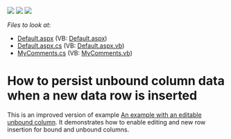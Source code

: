 <!-- default badges list -->
![](https://img.shields.io/endpoint?url=https://codecentral.devexpress.com/api/v1/VersionRange/128541966/13.1.4%2B)
[![](https://img.shields.io/badge/Open_in_DevExpress_Support_Center-FF7200?style=flat-square&logo=DevExpress&logoColor=white)](https://supportcenter.devexpress.com/ticket/details/E391)
[![](https://img.shields.io/badge/📖_How_to_use_DevExpress_Examples-e9f6fc?style=flat-square)](https://docs.devexpress.com/GeneralInformation/403183)
<!-- default badges end -->
<!-- default file list -->
*Files to look at*:

* [Default.aspx](./CS/UnboundColumnForCommenting/Default.aspx) (VB: [Default.aspx](./VB/UnboundColumnForCommenting/Default.aspx))
* [Default.aspx.cs](./CS/UnboundColumnForCommenting/Default.aspx.cs) (VB: [Default.aspx.vb](./VB/UnboundColumnForCommenting/Default.aspx.vb))
* [MyComments.cs](./CS/UnboundColumnForCommenting/MyComments.cs) (VB: [MyComments.vb](./VB/UnboundColumnForCommenting/MyComments.vb))
<!-- default file list end -->
# How to persist unbound column data when a new data row is inserted


<p>This is an improved version of example <a href="https://www.devexpress.com/Support/Center/p/E330">An example with an editable unbound column</a>. It demonstrates how to enable editing and new row insertion for bound and unbound columns.</p>

<br/>


